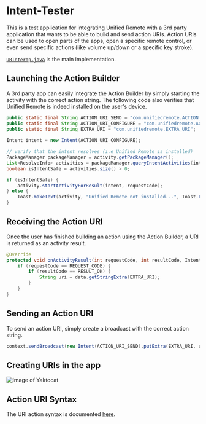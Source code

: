 # Intent-Tester
This is a test application for integrating Unified Remote with a 3rd party application that wants to be able to build and send action URIs. Action URIs can be used to open parts of the apps, open a specific remote control, or even send specific actions (like volume up/down or a specific key stroke). 

[``URInterop.java``](https://github.com/unifiedremote/Intent-Tester/blob/master/app/src/main/java/com/unified/intenttester/URInterop.java) is the main implementation.

## Launching the Action Builder
A 3rd party app can easily integrate the Action Builder by simply starting the activity with the correct action string. The following code also verifies that Unified Remote is indeed installed on the user's device.

````java
public static final String ACTION_URI_SEND = "com.unifiedremote.ACTION_URI_SEND";
public static final String ACTION_URI_CONFIGURE = "com.unifiedremote.ACTION_URI_CONFIGURE";
public static final String EXTRA_URI = "com.unifiedremote.EXTRA_URI";
    
Intent intent = new Intent(ACTION_URI_CONFIGURE);

// verify that the intent resolves (i.e Unified Remote is installed)
PackageManager packageManager = activity.getPackageManager();
List<ResolveInfo> activities = packageManager.queryIntentActivities(intent, 0);
boolean isIntentSafe = activities.size() > 0;

if (isIntentSafe) {
    activity.startActivityForResult(intent, requestCode);
} else {
    Toast.makeText(activity, "Unified Remote not installed...", Toast.LENGTH_LONG).show();
}
````

## Receiving the Action URI
Once the user has finished building an action using the Action Builder, a URI is returned as an activity result.

````java
@Override
protected void onActivityResult(int requestCode, int resultCode, Intent data) {
    if (requestCode == REQUEST_CODE) {
        if (resultCode == RESULT_OK) {
            String uri = data.getStringExtra(EXTRA_URI);
        }
    }
}
````

## Sending an Action URI
To send an action URI, simply create a broadcast with the correct action string.

````java
context.sendBroadcast(new Intent(ACTION_URI_SEND).putExtra(EXTRA_URI, uri));
````

## Creating URIs in the app
![Image of Yaktocat](https://raw.githubusercontent.com/unifiedremote/Intent-Tester/master/create_uri.png)

## Action URI Syntax
The URI action syntax is documented [here](https://github.com/unifiedremote/Docs/blob/master/concepts/uri.md).
